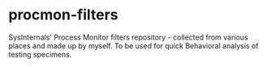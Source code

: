 # procmon-filters
SysInternals' Process Monitor filters repository - collected from various places and made up by myself. To be used for quick Behavioral analysis of testing specimens.
